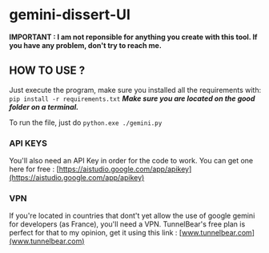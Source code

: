 # gemini-dissert-UI
 
**IMPORTANT : I am not reponsible for anything you create with this tool. If you have any problem, don't try to reach me.** 

## HOW TO USE ?
Just execute the program, make sure you installed all the requirements with:
`pip install -r requirements.txt`
***Make sure you are located on the good folder on a terminal.***

To run the file, just do `python.exe ./gemini.py`

### API KEYS
You'll also need an API Key in order for the code to work.
You can get one here for free : [https://aistudio.google.com/app/apikey](https://aistudio.google.com/app/apikey) 

### VPN
If you're located in countries that dont't yet allow the use of google gemini for developers (as France), you'll need a VPN. 
TunnelBear's free plan is perfect for that to my opinion, get it using this link : [www.tunnelbear.com](www.tunnelbear.com) 
